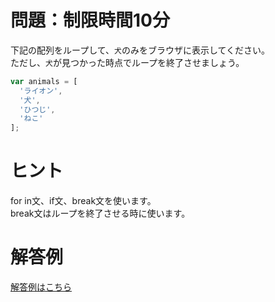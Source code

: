 # 問題：制限時間10分
下記の配列をループして、`犬`のみをブラウザに表示してください。  
ただし、`犬`が見つかった時点でループを終了させましょう。
```js
var animals = [
  'ライオン',
  '犬',
  'ひつじ',
  'ねこ'
];
```

# ヒント
for in文、if文、break文を使います。  
break文はループを終了させる時に使います。

# 解答例
[解答例はこちら](http://codepen.io/anon/pen/vOBqqN)
